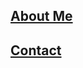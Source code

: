 ## [About Me](https://tanaikech.github.io/about/)

## [Contact](https://tanaikech.github.io/contact/)

